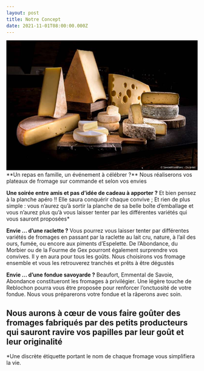 ```yaml
---
layout: post
title: Notre Concept
date: 2021-11-01T08:00:00.000Z
---
```


<img src="/images/fulls/fromages-2.jpeg" class="fit image"> 
**Un repas en famille, un événement à célébrer ?** Nous réaliserons vos plateaux de fromage sur commande et selon vos envies

**Une soirée entre amis et pas d’idée de cadeau à apporter ?** Et bien pensez à la planche apéro !! Elle saura conquérir chaque convive ; Et rien de plus simple : vous n’aurez qu’à sortir la planche de sa belle boîte d’emballage et vous n’aurez plus qu’à vous laisser tenter par les différentes variétés qui vous sauront proposées*

**Envie ... d’une raclette ?** Vous pourrez vous laisser tenter par différentes variétés de fromages en passant par la raclette au lait cru, nature, à l’ail des ours, fumée, ou encore aux piments d’Espelette. De l’Abondance, du Morbier ou de la Fourme de Gex pourront également surprendre vos convives. Il y en aura pour tous les goûts. Nous choisirons vos fromage ensemble et vous les retrouverez tranchés et prêts à être dégustés

**Envie … d’une fondue savoyarde ?** Beaufort, Emmental de Savoie, Abondance constitueront les fromages à privilégier. Une légère touche de Reblochon pourra vous être proposée pour renforcer l’onctuosité de votre fondue. Nous vous préparerons votre fondue et la râperons avec soin.

## Nous aurons à cœur de vous faire goûter des fromages fabriqués par des petits producteurs qui sauront ravire vos papilles par leur goût et leur originalité

*Une discrète étiquette portant le nom de chaque fromage vous simplifiera la vie.